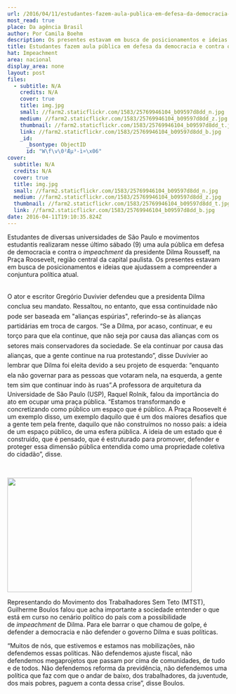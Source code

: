 ```yaml
---
url: /2016/04/11/estudantes-fazem-aula-publica-em-defesa-da-democracia-e-contra-o-impeachment/
most_read: true
place: Da agência Brasil
author: Por Camila Boehm
description: Os presentes estavam em busca de posicionamentos e ideias que ajudassem a compreender a conjuntura política atual
title: Estudantes fazem aula pública em defesa da democracia e contra o impeachment
hat: Impeachment
area: nacional
display_area: none
layout: post
files:
  - subtitle: N/A
    credits: N/A
    cover: true
    title: img.jpg
    small: //farm2.staticflickr.com/1583/25769946104_b09597d8dd_n.jpg
    medium: //farm2.staticflickr.com/1583/25769946104_b09597d8dd_z.jpg
    thumbnail: //farm2.staticflickr.com/1583/25769946104_b09597d8dd_t.jpg
    link: //farm2.staticflickr.com/1583/25769946104_b09597d8dd_b.jpg
    _id:
      _bsontype: ObjectID
      id: "W\f\v\0²Æµ³-ì¤\x06"
cover:
  subtitle: N/A
  credits: N/A
  cover: true
  title: img.jpg
  small: //farm2.staticflickr.com/1583/25769946104_b09597d8dd_n.jpg
  medium: //farm2.staticflickr.com/1583/25769946104_b09597d8dd_z.jpg
  thumbnail: //farm2.staticflickr.com/1583/25769946104_b09597d8dd_t.jpg
  link: //farm2.staticflickr.com/1583/25769946104_b09597d8dd_b.jpg
date: 2016-04-11T19:10:35.824Z
---
```

<p>Estudantes de diversas universidades de S&atilde;o Paulo e movimentos estudantis realizaram nesse &uacute;ltimo s&aacute;bado (9) uma aula p&uacute;blica em defesa de democracia e contra o&nbsp;<em>impeachment</em>&nbsp;da presidente Dilma Rousseff, na Pra&ccedil;a Roosevelt, regi&atilde;o central da capital paulista. Os presentes estavam em busca de posicionamentos e ideias que ajudassem a compreender a conjuntura pol&iacute;tica atual.</p>

<p><br />
<span style="line-height:1.6">O ator e escritor Greg&oacute;rio Duvivier defendeu que a presidenta Dilma conclua seu mandato. Ressaltou, no entanto, que essa continuidade n&atilde;o pode ser baseada em &quot;alian&ccedil;as esp&uacute;rias&quot;, referindo-se &agrave;s alian&ccedil;as partid&aacute;rias em troca de cargos. &ldquo;Se a Dilma, por acaso, continuar, e eu tor&ccedil;o para que ela continue, que n&atilde;o seja por causa das alian&ccedil;as com os setores mais conservadores da sociedade. Se ela continuar por causa das alian&ccedil;as, que a gente continue na rua protestando&rdquo;, disse Duvivier ao lembrar que Dilma foi eleita devido a seu projeto de esquerda: &ldquo;enquanto ela n&atilde;o governar para as pessoas que votaram nela, na esquerda, a gente tem sim que continuar indo &agrave;s ruas&rdquo;.</span>A professora de arquitetura da Universidade de S&atilde;o Paulo (USP), Raquel Rolnik, falou da import&acirc;ncia do ato em ocupar uma pra&ccedil;a p&uacute;blica. &ldquo;Estamos transformando e concretizando como p&uacute;blico um espa&ccedil;o que &eacute; p&uacute;blico. A Pra&ccedil;a Roosevelt &eacute; um exemplo disso, um exemplo daquilo que &eacute; um dos maiores desafios que a gente tem pela frente, daquilo que n&atilde;o constru&iacute;mos no nosso pa&iacute;s: a ideia de um espa&ccedil;o p&uacute;blico, de uma esfera p&uacute;blica. A ideia de um estado que &eacute; constru&iacute;do, que &eacute; pensado, que &eacute; estruturado para promover, defender e proteger essa dimens&atilde;o p&uacute;blica entendida como uma propriedade coletiva do cidad&atilde;o&rdquo;, disse.</p>

<p>&nbsp;</p>

<p><img alt="" src="http://www.brasildefato.com.br/sites/default/files/u2029/12983358_629523203872495_3712761493059799955_o.jpg" style="height:260px; width:420px" /></p>

<p>Representando do Movimento dos Trabalhadores Sem Teto (MTST), Guilherme Boulos falou que acha importante a sociedade entender o que est&aacute; em curso no cen&aacute;rio pol&iacute;tico do pa&iacute;s com a possibilidade de&nbsp;<em>impeachment</em>&nbsp;de Dilma. Para ele barrar o que chamou de golpe, &eacute; defender a democracia e n&atilde;o defender o governo Dilma e suas pol&iacute;ticas.</p>

<p>&ldquo;Muitos de n&oacute;s, que estivemos e estamos nas mobiliza&ccedil;&otilde;es, n&atilde;o defendemos essas pol&iacute;ticas. N&atilde;o defendemos ajuste fiscal, n&atilde;o defendemos megaprojetos que passam por cima de comunidades, de tudo e de todos. N&atilde;o defendemos reforma da previd&ecirc;ncia, n&atilde;o defendemos uma pol&iacute;tica que faz com que o andar de baixo, dos trabalhadores, da juventude, dos mais pobres, paguem a conta dessa crise&rdquo;, disse Boulos.</p>

